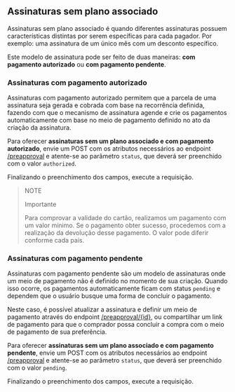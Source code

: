 ## Assinaturas sem plano associado

Assinaturas sem plano associado é quando diferentes assinaturas possuem características distintas por serem específicas para cada pagador. Por exemplo: uma assinatura de um único mês com um desconto específico.

Este modelo de assinatura pode ser feito de duas maneiras: **com pagamento autorizado** ou **com pagamento pendente**. 

### Assinaturas com pagamento autorizado

Assinaturas com pagamento autorizado permitem que a parcela de uma assinatura seja gerada e cobrada com base na recorrência definida, fazendo com que o mecanismo de assinatura agende e crie os pagamentos automaticamente com base no meio de pagamento definido no ato da criação da assinatura.

Para oferecer **assinaturas sem um plano associado e com pagamento autorizado**, envie um POST com os atributos necessários ao endpoint [/preapproval](https://www.mercadopago[FAKER][URL][DOMAIN]/developers/pt/reference/subscriptions/_preapproval/post) e atente-se ao parâmetro `status`, que deverá ser preenchido com o valor `authorized`. 

Finalizando o preenchimento dos campos, execute a requisição.


> NOTE
>
> Importante
>
> Para comprovar a validade do cartão, realizamos um pagamento com um valor mínimo. Se o pagamento obter sucesso, procedemos com a realização da devolução desse pagamento. O valor pode diferir conforme cada país.


### Assinaturas com pagamento pendente 


Assinaturas com pagamento pendente são um modelo de assinaturas onde um meio de pagamento não é definido no momento de sua criação. Quando isso ocorre, os pagamentos automaticamente ficam com status `pending` e dependem que o usuário busque uma forma de concluir o pagamento.

Neste caso, é possível atualizar a assinatura e definir um meio de pagamento através do endpoint [/preapproval/{id}](https://www.mercadopago[FAKER][URL][DOMAIN]/developers/pt/reference/subscriptions/_preapproval_id/put), ou compartilhar um link de pagamento para que o comprador possa concluir a compra com o meio de pagamento de sua preferência.

Para oferecer **assinaturas sem um plano associado e com pagamento pendente**, envie um POST com os atributos necessários ao endpoint [/preapproval](https://www.mercadopago[FAKER][URL][DOMAIN]/developers/pt/reference/subscriptions/_preapproval/post) e atente-se ao parâmetro `status`, que deverá ser preenchido com o valor `pending`. 

Finalizando o preenchimento dos campos,  execute a requisição.
